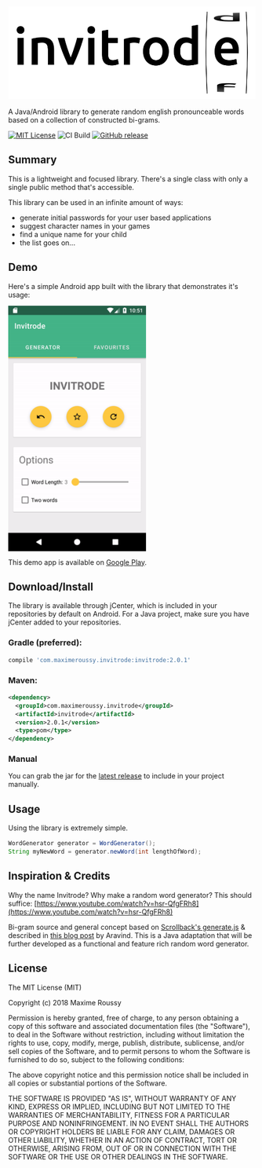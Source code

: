 ![logo](/extras/invitrode.png)

A Java/Android library to generate random english pronounceable words based on a collection of constructed bi-grams.

[![MIT License](http://img.shields.io/badge/license-MIT-green.svg)](https://github.com/maximeroussy/invitrode/license.md) ![CI Build](https://travis-ci.com/maximeroussy/invitrode.svg?branch=master) [![GitHub release](https://img.shields.io/github/release/maximeroussy/invitrode.svg)](https://GitHub.com/maximeroussy/invitrode/releases/)

## Summary
This is a lightweight and focused library. There's a single class with only a single public method that's accessible.

This library can be used in an infinite amount of ways:
- generate initial passwords for your user based applications
- suggest character names in your games
- find a unique name for your child
- the list goes on...

## Demo
Here's a simple Android app built with the library that demonstrates it's usage:

<p>
<a href="https://github.com/maximeroussy/invitrode/blob/master/android-demo.gif"><img src="/android-demo.gif" align="center" height="500"></a>
</p>

This demo app is available on [Google Play](https://play.google.com/store/apps/details?id=com.maximeroussy.invitrodeandroid).

## Download/Install
The library is available through jCenter, which is included in your repositories by default on Android. For a Java 
project, make sure you have jCenter added to your repositories.

### Gradle (preferred):

```gradle
compile 'com.maximeroussy.invitrode:invitrode:2.0.1'
```

### Maven:

```xml
<dependency>
  <groupId>com.maximeroussy.invitrode</groupId>
  <artifactId>invitrode</artifactId>
  <version>2.0.1</version>
  <type>pom</type>
</dependency>
```

### Manual

You can grab the jar for the [latest release](https://github.com/maximeroussy/invitrode/releases) to include in your project manually.

## Usage
Using the library is extremely simple.

```java
WordGenerator generator = WordGenerator();
String myNewWord = generator.newWord(int lengthOfWord);
```

## Inspiration & Credits
Why the name Invitrode? Why make a random word generator? This should suffice:
[https://www.youtube.com/watch?v=hsr-QfgFRh8](https://www.youtube.com/watch?v=hsr-QfgFRh8)

Bi-gram source and general concept based on [Scrollback's generate.js](https://github.com/scrollback/scrollback/blob/master/lib/generate.js)  & described in [this blog post](https://www.hackerearth.com/notes/random-pronouncable-text-generator/)  by Aravind. This is a Java adaptation that will be further developed as a functional and feature rich random word generator.

## License
The MIT License (MIT)

Copyright (c) 2018 Maxime Roussy

Permission is hereby granted, free of charge, to any person obtaining a copy of this software and associated documentation files (the "Software"), to deal in the Software without restriction, including without limitation the rights to use, copy, modify, merge, publish, distribute, sublicense, and/or sell copies of the Software, and to permit persons to whom the Software is furnished to do so, subject to the following conditions:

The above copyright notice and this permission notice shall be included in all copies or substantial portions of the Software.

THE SOFTWARE IS PROVIDED "AS IS", WITHOUT WARRANTY OF ANY KIND, EXPRESS OR IMPLIED, INCLUDING BUT NOT LIMITED TO THE WARRANTIES OF MERCHANTABILITY, FITNESS FOR A PARTICULAR PURPOSE AND NONINFRINGEMENT. IN NO EVENT SHALL THE AUTHORS OR COPYRIGHT HOLDERS BE LIABLE FOR ANY CLAIM, DAMAGES OR OTHER LIABILITY, WHETHER IN AN ACTION OF CONTRACT, TORT OR OTHERWISE, ARISING FROM, OUT OF OR IN CONNECTION WITH THE SOFTWARE OR THE USE OR OTHER DEALINGS IN THE SOFTWARE.

